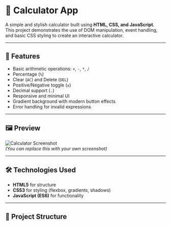 # 🧮 Calculator App

A simple and stylish calculator built using **HTML, CSS, and JavaScript**.  
This project demonstrates the use of DOM manipulation, event handling, and basic CSS styling to create an interactive calculator.

---

## 🚀 Features
- Basic arithmetic operations: `+`, `-`, `*`, `/`
- Percentage (`%`)
- Clear (`AC`) and Delete (`DEL`)
- Positive/Negative toggle (`±`)
- Decimal support (`.`)
- Responsive and minimal UI
- Gradient background with modern button effects
- Error handling for invalid expressions

---

## 🖼️ Preview
![Calculator Screenshot](screenshot.png)  
*(You can replace this with your own screenshot)*

---

## 🛠️ Technologies Used
- **HTML5** for structure  
- **CSS3** for styling (flexbox, gradients, shadows)  
- **JavaScript (ES6)** for functionality  

---

## 📂 Project Structure
